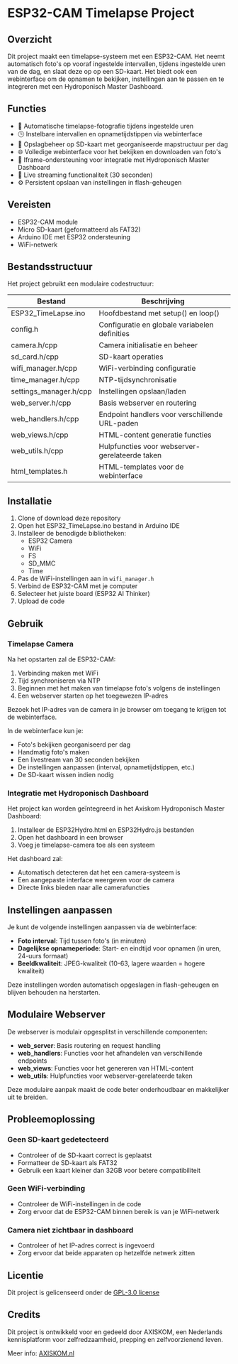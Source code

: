 # ESP32-CAM Timelapse Project

## Overzicht
Dit project maakt een timelapse-systeem met een ESP32-CAM. Het neemt automatisch foto's op vooraf ingestelde intervallen, tijdens ingestelde uren van de dag, en slaat deze op op een SD-kaart. Het biedt ook een webinterface om de opnamen te bekijken, instellingen aan te passen en te integreren met een Hydroponisch Master Dashboard.

## Functies
- 📸 Automatische timelapse-fotografie tijdens ingestelde uren
- 🕒 Instelbare intervallen en opnametijdstippen via webinterface
- 💾 Opslagbeheer op SD-kaart met georganiseerde mapstructuur per dag
- 🌐 Volledige webinterface voor het bekijken en downloaden van foto's
- 📱 Iframe-ondersteuning voor integratie met Hydroponisch Master Dashboard
- 🔄 Live streaming functionaliteit (30 seconden)
- ⚙️ Persistent opslaan van instellingen in flash-geheugen

## Vereisten
- ESP32-CAM module
- Micro SD-kaart (geformatteerd als FAT32)
- Arduino IDE met ESP32 ondersteuning
- WiFi-netwerk

## Bestandsstructuur

Het project gebruikt een modulaire codestructuur:

| Bestand | Beschrijving |
|---------|--------------|
| ESP32_TimeLapse.ino | Hoofdbestand met setup() en loop() |
| config.h | Configuratie en globale variabelen definities |
| camera.h/cpp | Camera initialisatie en beheer |
| sd_card.h/cpp | SD-kaart operaties |
| wifi_manager.h/cpp | WiFi-verbinding configuratie |
| time_manager.h/cpp | NTP-tijdsynchronisatie |
| settings_manager.h/cpp | Instellingen opslaan/laden |
| web_server.h/cpp | Basis webserver en routering |
| web_handlers.h/cpp | Endpoint handlers voor verschillende URL-paden |
| web_views.h/cpp | HTML-content generatie functies |
| web_utils.h/cpp | Hulpfuncties voor webserver-gerelateerde taken |
| html_templates.h | HTML-templates voor de webinterface |

## Installatie

1. Clone of download deze repository
2. Open het ESP32_TimeLapse.ino bestand in Arduino IDE
3. Installeer de benodigde bibliotheken:
   - ESP32 Camera
   - WiFi
   - FS
   - SD_MMC
   - Time
4. Pas de WiFi-instellingen aan in `wifi_manager.h`
5. Verbind de ESP32-CAM met je computer
6. Selecteer het juiste board (ESP32 AI Thinker)
7. Upload de code

## Gebruik

### Timelapse Camera

Na het opstarten zal de ESP32-CAM:
1. Verbinding maken met WiFi
2. Tijd synchroniseren via NTP
3. Beginnen met het maken van timelapse foto's volgens de instellingen
4. Een webserver starten op het toegewezen IP-adres

Bezoek het IP-adres van de camera in je browser om toegang te krijgen tot de webinterface.

In de webinterface kun je:
- Foto's bekijken georganiseerd per dag
- Handmatig foto's maken
- Een livestream van 30 seconden bekijken
- De instellingen aanpassen (interval, opnametijdstippen, etc.)
- De SD-kaart wissen indien nodig

### Integratie met Hydroponisch Dashboard

Het project kan worden geïntegreerd in het Axiskom Hydroponisch Master Dashboard:
1. Installeer de ESP32Hydro.html en ESP32Hydro.js bestanden
2. Open het dashboard in een browser
3. Voeg je timelapse-camera toe als een systeem

Het dashboard zal:
- Automatisch detecteren dat het een camera-systeem is
- Een aangepaste interface weergeven voor de camera
- Directe links bieden naar alle camerafuncties

## Instellingen aanpassen

Je kunt de volgende instellingen aanpassen via de webinterface:
- **Foto interval**: Tijd tussen foto's (in minuten)
- **Dagelijkse opnameperiode**: Start- en eindtijd voor opnamen (in uren, 24-uurs formaat)
- **Beeldkwaliteit**: JPEG-kwaliteit (10-63, lagere waarden = hogere kwaliteit)

Deze instellingen worden automatisch opgeslagen in flash-geheugen en blijven behouden na herstarten.

## Modulaire Webserver

De webserver is modulair opgesplitst in verschillende componenten:
- **web_server**: Basis routering en request handling
- **web_handlers**: Functies voor het afhandelen van verschillende endpoints
- **web_views**: Functies voor het genereren van HTML-content
- **web_utils**: Hulpfuncties voor webserver-gerelateerde taken

Deze modulaire aanpak maakt de code beter onderhoudbaar en makkelijker uit te breiden.

## Probleemoplossing

### Geen SD-kaart gedetecteerd
- Controleer of de SD-kaart correct is geplaatst
- Formatteer de SD-kaart als FAT32
- Gebruik een kaart kleiner dan 32GB voor betere compatibiliteit

### Geen WiFi-verbinding
- Controleer de WiFi-instellingen in de code
- Zorg ervoor dat de ESP32-CAM binnen bereik is van je WiFi-netwerk

### Camera niet zichtbaar in dashboard
- Controleer of het IP-adres correct is ingevoerd
- Zorg ervoor dat beide apparaten op hetzelfde netwerk zitten

## Licentie
Dit project is gelicenseerd onder de [GPL-3.0 license](LICENSE)

## Credits
Dit project is ontwikkeld voor en gedeeld door AXISKOM, een Nederlands kennisplatform voor zelfredzaamheid, prepping en zelfvoorzienend leven.

Meer info: [AXISKOM.nl](https://axiskom.nl)
